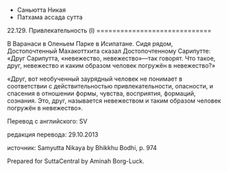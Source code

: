 









* Саньютта Никая
* Патхама ассада сутта


22\.129\. Привлекательность \(I\)
\=\=\=\=\=\=\=\=\=\=\=\=\=\=\=\=\=\=\=\=\=\=\=\=\=\=\=\=\=



В Варанаси в Оленьем Парке в Исипатане\. Сидя рядом, Достопочтенный Махакоттхита сказал Достопочтенному Сарипутте: «Друг Сарипутта, «невежество, невежество»—так говорят\. Что такое, друг, невежество и каким образом человек погружён в невежество?»


«Друг, вот необученный заурядный человек не понимает в соответствии с действительностью привлекательности, опасности, и спасения в отношении формы, чувства, восприятия, формаций, сознания\. Это, друг, называется невежеством и таким образом человек погружён в невежество»\.



Перевод с английского: SV


редакция перевода: 29\.10\.2013


источник: Samyutta Nikaya by Bhikkhu Bodhi, p\. 974


Prepared for SuttaCentral by Aminah Borg\-Luck\.






